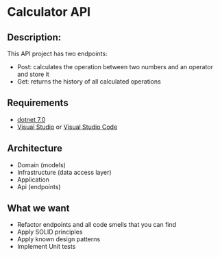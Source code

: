 ﻿# Calculator API

## Description:

This API project has two endpoints:

- Post: calculates the operation between two numbers and an operator and store it
- Get: returns the history of all calculated operations

## Requirements

- [dotnet 7.0](https://dotnet.microsoft.com/en-us/download/dotnet/thank-you/sdk-7.0.102-windows-x64-installer)
- [Visual Studio](https://visualstudio.microsoft.com/thank-you-downloading-visual-studio/?sku=Community&channel=Release&version=VS2022&source=VSLandingPage&cid=2030&passive=false) or [Visual Studio Code](https://code.visualstudio.com/download)

## Architecture

- Domain (models)
- Infrastructure (data access layer)
- Application
- Api (endpoints)

## What we want

- Refactor endpoints and all code smells that you can find
- Apply SOLID principles
- Apply known design patterns
- Implement Unit tests
